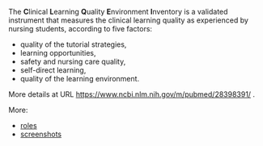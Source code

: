 The **C**linical **L**earning **Q**uality **E**nvironment **I**nventory is a validated instrument that measures the clinical learning quality as experienced by nursing students, according to five factors:

- quality of the tutorial strategies,
- learning opportunities,
- safety and nursing care quality,
- self-direct learning,
- quality of the learning environment.

More details at URL https://www.ncbi.nlm.nih.gov/m/pubmed/28398391/ .


More:

- [roles](roles.md)
- [screenshots](screenshots.md)